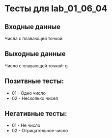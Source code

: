 # Тесты для lab_01_06_04
## Входные данные
Числа с плавающей точкой

## Выходные данные
Число с плавающей точкой: g  

## Позитвные тесты:
- 01 - Одно число
- 02 - Несколько чисел

## Негативные тесты:
- 01 - Не число
- 02 - Отрицательное число
